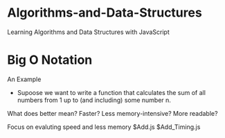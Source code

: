 # Algorithms-and-Data-Structures
Learning Algorithms and Data Structures with JavaScript

# Big O Notation

An Example
- Supoose we want to write a function that calculates the sum of all numbers from 1 up to (and including) some number n.

What does better mean?
Faster?
Less memory-intensive?
More readable?

Focus on evaluting speed and less memory
$Add.js
$Add_Timing.js
